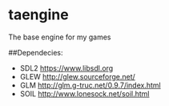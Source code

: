 # taengine
The base engine for my games

##Dependecies:
* SDL2 <https://www.libsdl.org>
* GLEW <http://glew.sourceforge.net/>
* GLM <http://glm.g-truc.net/0.9.7/index.html>
* SOIL <http://www.lonesock.net/soil.html>
